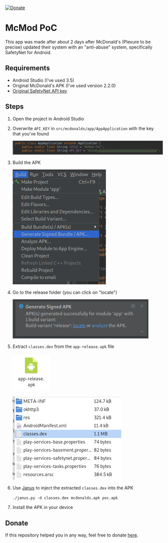 [![Donate](https://img.shields.io/badge/Donate-Paypal-blue.svg)][donate]

# McMod PoC

This app was made after about 2 days after McDonald's (Plexure to be precise) 
updated their system with an "anti-abuse" system, specifically SafetyNet for 
Android.

## Requirements
* Android Studio (I've used 3.5)
* Original McDonald's APK (I've used version 2.2.0)
* [Original SafetyNet API key](https://github.com/giacomoferretti/ffapi-project/wiki/How-to-get-SafetyNet-API-key-from-the-original-app)

## Steps
1. Open the project in Android Studio
2. Overwrite `API_KEY` in `src/mcdonalds/app/AppApplication` with the key that 
   you've found

	[![](../.images/poc_key.png)](#)

3. Build the APK

	[![](../.images/build.png)](#)

4. Go to the release folder (you can click on "locate")

	[![](../.images/locate.png)](#)

5. Extract `classes.dex` from the `app-release.apk` file
	
	[![](../.images/app-release.png)](#)

	[![](../.images/classes_dex.png)](#)

6. Use [Janus] to inject the extracted `classes.dex` into the APK

	`./janus.py -d classes.dex mcdonalds.apk poc.apk`

7. Install the APK in your device

## Donate
If this repository helped you in any way, feel free to donate [here][donate].

[donate]: https://paypal.me/hexile0
[janus]: https://github.com/giacomoferretti/janus-toolkit
